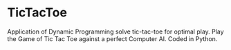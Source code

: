 # TicTacToe
Application of Dynamic Programming solve tic-tac-toe for optimal play. Play the Game of Tic Tac Toe against a perfect Computer AI. Coded in Python.
